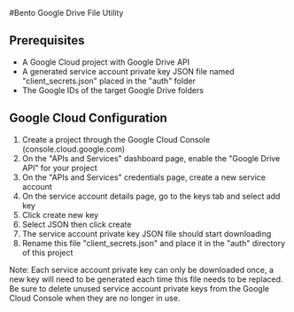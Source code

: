 #Bento Google Drive File Utility

## Prerequisites
- A Google Cloud project with Google Drive API
- A generated service account private key JSON file named "client_secrets.json" placed in the "auth" folder
- The Google IDs of the target Google Drive folders

## Google Cloud Configuration
1. Create a project through the Google Cloud Console (console.cloud.google.com)
2. On the "APIs and Services" dashboard page, enable the "Google Drive API" for your project
3. On the "APIs and Services" credentials page, create a new service account
4. On the service account details page, go to the keys tab and select add key
5. Click create new key
6. Select JSON then click create
7. The service account private key JSON file should start downloading
8. Rename this file "client_secrets.json" and place it in the "auth" directory of this project

Note: Each service account private key can only be downloaded once, a new key will need to be generated each time this file needs to be replaced. Be sure to delete unused service account private keys from the Google Cloud Console when they are no longer in use.

